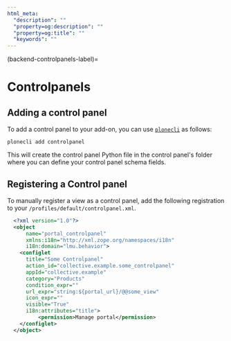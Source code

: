 ```yaml
---
html_meta:
  "description": ""
  "property=og:description": ""
  "property=og:title": ""
  "keywords": ""
---
```


(backend-controlpanels-label)=

# Controlpanels

## Adding a control panel
To add a control panel to your add-on, you can use [`plonecli`](https://pypi.org/project/plonecli/) as follows:

```shell
plonecli add controlpanel
```
This will create the control panel Python file in the control panel's folder where you can define your control panel schema fields. 

## Registering a Control panel
To manually register a view as a control panel, add the following registration to your `/profiles/default/controlpanel.xml`.
```xml
  <?xml version="1.0"?>
  <object
      name="portal_controlpanel"
      xmlns:i18n="http://xml.zope.org/namespaces/i18n"
      i18n:domain="lmu.behavior">
    <configlet
      title="Some Controlpanel"
      action_id="collective.example.some_controlpanel"
      appId="collective.example"
      category="Products"
      condition_expr=""
      url_expr="string:${portal_url}/@@some_view"
      icon_expr=""
      visible="True"
      i18n:attributes="title">
          <permission>Manage portal</permission>
    </configlet>
  </object>
```